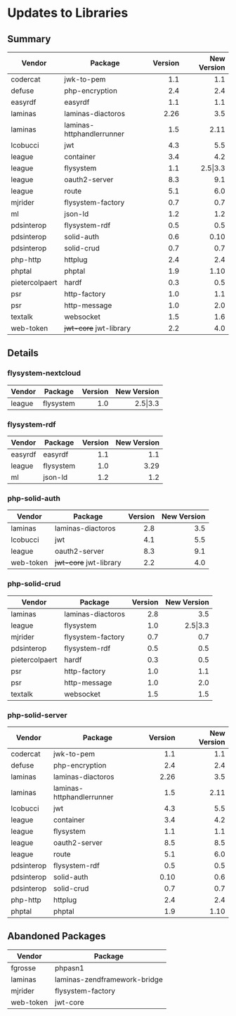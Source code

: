 # Updates to Libraries

## Summary

| Vendor         | Package                      | Version | New Version |
|----------------|------------------------------|--------:|------------:|
| codercat       | jwk-to-pem                   |     1.1 |         1.1 |
| defuse         | php-encryption               |     2.4 |         2.4 |
| easyrdf        | easyrdf                      |     1.1 |         1.1 |
| laminas        | laminas-diactoros            |    2.26 |         3.5 |
| laminas        | laminas-httphandlerrunner    |     1.5 |        2.11 |
| lcobucci       | jwt                          |     4.3 |         5.5 |
| league         | container                    |     3.4 |         4.2 |
| league         | flysystem                    |     1.1 |    2.5\|3.3 |
| league         | oauth2-server                |     8.3 |         9.1 |
| league         | route                        |     5.1 |         6.0 |
| mjrider        | flysystem-factory            |     0.7 |         0.7 |
| ml             | json-ld                      |     1.2 |         1.2 |
| pdsinterop     | flysystem-rdf                |     0.5 |         0.5 |
| pdsinterop     | solid-auth                   |     0.6 |        0.10 |
| pdsinterop     | solid-crud                   |     0.7 |         0.7 |
| php-http       | httplug                      |     2.4 |         2.4 |
| phptal         | phptal                       |     1.9 |        1.10 |
| pietercolpaert | hardf                        |     0.3 |         0.5 |
| psr            | http-factory                 |     1.0 |         1.1 |
| psr            | http-message                 |     1.0 |         2.0 |
| textalk        | websocket                    |     1.5 |         1.6 |
| web-token      | ~~jwt-core~~ jwt-library     |     2.2 |         4.0 |

## Details

### flysystem-nextcloud

| Vendor | Package   | Version | New Version |
|--------|-----------|--------:|------------:|
| league | flysystem |     1.0 |    2.5\|3.3 |

### flysystem-rdf

| Vendor  | Package   | Version | New Version |
|---------|-----------|--------:|------------:|
| easyrdf | easyrdf   |     1.1 |         1.1 |
| league  | flysystem |     1.0 |        3.29 |
| ml      | json-ld   |     1.2 |         1.2 |

### php-solid-auth

| Vendor    | Package                  | Version | New Version |
|-----------|--------------------------|--------:|------------:|
| laminas   | laminas-diactoros        |     2.8 |         3.5 |
| lcobucci  | jwt                      |     4.1 |         5.5 |
| league    | oauth2-server            |     8.3 |         9.1 |
| web-token | ~~jwt-core~~ jwt-library |     2.2 |         4.0 |

### php-solid-crud

| Vendor         | Package           | Version | New Version |
|----------------|-------------------|--------:|------------:|
| laminas        | laminas-diactoros |     2.8 |         3.5 |
| league         | flysystem         |     1.0 |    2.5\|3.3 |
| mjrider        | flysystem-factory |     0.7 |         0.7 |
| pdsinterop     | flysystem-rdf     |     0.5 |         0.5 |
| pietercolpaert | hardf             |     0.3 |         0.5 |
| psr            | http-factory      |     1.0 |         1.1 |
| psr            | http-message      |     1.0 |         2.0 |
| textalk        | websocket         |     1.5 |         1.5 |

### php-solid-server

| Vendor     | Package                   | Version | New Version |
|------------|---------------------------|--------:|------------:|
| codercat   | jwk-to-pem                |     1.1 |         1.1 |
| defuse     | php-encryption            |     2.4 |         2.4 |
| laminas    | laminas-diactoros         |    2.26 |         3.5 |
| laminas    | laminas-httphandlerrunner |     1.5 |        2.11 |
| lcobucci   | jwt                       |     4.3 |         5.5 |
| league     | container                 |     3.4 |         4.2 |
| league     | flysystem                 |     1.1 |         1.1 |
| league     | oauth2-server             |     8.5 |         8.5 |
| league     | route                     |     5.1 |         6.0 |
| pdsinterop | flysystem-rdf             |     0.5 |         0.5 |
| pdsinterop | solid-auth                |    0.10 |         0.6 |
| pdsinterop | solid-crud                |     0.7 |         0.7 |
| php-http   | httplug                   |     2.4 |         2.4 |
| phptal     | phptal                    |     1.9 |        1.10 |

## Abandoned Packages

| Vendor    | Package                      |
|-----------|------------------------------|
| fgrosse   | phpasn1                      |
| laminas   | laminas-zendframework-bridge |
| mjrider   | flysystem-factory            |
| web-token | jwt-core                     |
